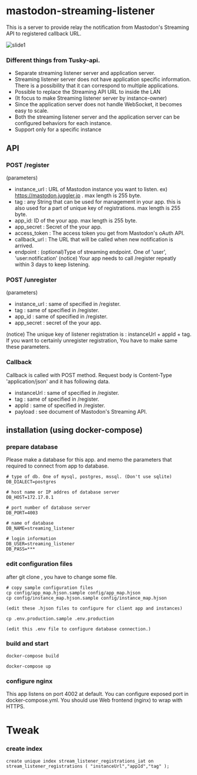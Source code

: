 
# mastodon-streaming-listener


This is a server to provide relay the notification from Mastodon's Streaming API to registered callback URL.

![slide1](https://cloud.githubusercontent.com/assets/333944/26376504/af071c76-4047-11e7-9308-2cd538be0439.jpg)

### Different things from Tusky-api.
- Separate streaming listener server and application server.
- Streaming listener server does not have application specific information. There is a possibility that it can correspond to multiple applications.
- Possible to replace the Streaming API URL to inside the LAN
- (It focus to make Streaming listener server by instance-owner)
- Since the application server does not handle WebSocket, it becomes easy to scale.
- Both the streaming listener server and the application server can be configured behaviors for each instance.
- Support only for a specific instance


## API

### POST /register 

(parameters)
- instance_url : URL of Mastodon instance you want to listen. ex) https://mastodon.juggler.jp . max length is 255 byte.
- tag : any String that can be used for management in your app. this is also used for a part of unique key of registrations. max length is 255 byte.
- app_id: ID of the your app. max length is 255 byte.
- app_secret : Secret of the your app.
- access_token : The access token you get from Mastodon's oAuth API.
- callback_url : The URL that will be called when new notification is arrived.
- endpoint : (optional)Type of streaming endpoint. One of 'user', 'user:notification'
(notice)
Your app needs to call /register repeatly within 3 days to keep listening.

### POST /unregister

(parameters)
- instance_url : same of specified in /register.
- tag : same of specified in /register.
- app_id : same of specified in /register.
- app_secret : secret of the your app.

(notice)
The unique key of listener registration is : instanceUrl + appId + tag.
If you want to certainly unregister registration, You have to make same these parameters.

### Callback
Callback is called with POST method.
Request body is Content-Type 'application/json' and it has following data.

- instanceUrl : same of specified in /register.
- tag : same of specified in /register.
- appId : same of specified in /register.
- payload : see document of Mastodon's Streaming API.


## installation (using docker-compose)

### prepare database 
Please make a database for this app. and memo the parameters that required to connect from app to database.

```
# type of db. One of mysql, postgres, mssql. (Don't use sqlite)
DB_DIALECT=postgres

# host name or IP addres of database server
DB_HOST=172.17.0.1

# port number of database server
DB_PORT=4003

# name of database
DB_NAME=streaming_listener

# login information
DB_USER=streaming_listener
DB_PASS=***
```

### edit configuration files

after git clone , you have to change some file.

```
# copy sample configuration files
cp config/app_map.hjson.sample config/app_map.hjson
cp config/instance_map.hjson.sample config/instance_map.hjson

(edit these .hjson files to configure for client app and instances)

cp .env.production.sample .env.production

(edit this .env file to configure database connection.)
```

### build and start 

```
docker-compose build

docker-compose up
```

### configure nginx

This app listens on port 4002 at default.
You can configure exposed port in docker-compose.yml.
You should use Web frontend (nginx) to wrap with HTTPS.

# Tweak 

### create index

`create unique index stream_listener_registrations_iat on stream_listener_registrations ( "instanceUrl","appId","tag" );`
